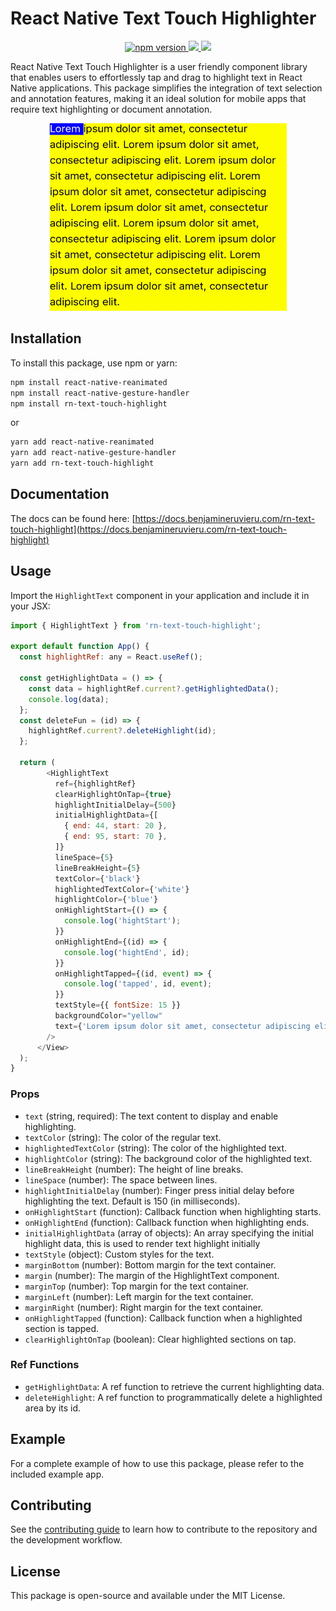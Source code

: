 # React Native Text Touch Highlighter

<p align="center">
  <a href="https://www.npmjs.com/package/rn-text-touch-highlight">
    <img alt="npm version" src="https://badge.fury.io/js/rn-text-touch-highlight.svg"/>
  </a>
  <a title='License' href="https://github.com/benjamineruvieru/rn-text-touch-highlight/blob/master/LICENSE" height="18">
    <img src='https://img.shields.io/badge/license-MIT-blue.svg' />
  </a>
  <a title='Tweet' href="https://twitter.com/intent/tweet?text=Check%20out%20this%20awesome%20React%20Native%20PDF%20from%20Image%20Library&url=https://github.com/benjamineruvieru/rn-text-touch-highlight&via=benjamin_eru&hashtags=react,reactnative,opensource,github,ux" height="18">
    <img src='https://img.shields.io/twitter/url/http/shields.io.svg?style=social' />
  </a>
</p>

React Native Text Touch Highlighter is a user friendly component library that enables users to effortlessly tap and drag to highlight text in React Native applications. This package simplifies the integration of text selection and annotation features, making it an ideal solution for mobile apps that require text highlighting or document annotation.

<p align="center">
  <img src="src/assets/example.gif" alt="example" height="300" width="380"/>
</p>

## Installation

To install this package, use npm or yarn:

```bash
npm install react-native-reanimated
npm install react-native-gesture-handler
npm install rn-text-touch-highlight
```

or

```bash
yarn add react-native-reanimated
yarn add react-native-gesture-handler
yarn add rn-text-touch-highlight
```

## Documentation

The docs can be found here: [https://docs.benjamineruvieru.com/rn-text-touch-highlight](https://docs.benjamineruvieru.com/rn-text-touch-highlight)

## Usage

Import the `HighlightText` component in your application and include it in your JSX:

```javascript
import { HighlightText } from 'rn-text-touch-highlight';

export default function App() {
  const highlightRef: any = React.useRef();

  const getHighlightData = () => {
    const data = highlightRef.current?.getHighlightedData();
    console.log(data);
  };
  const deleteFun = (id) => {
    highlightRef.current?.deleteHighlight(id);
  };

  return (
        <HighlightText
          ref={highlightRef}
          clearHighlightOnTap={true}
          highlightInitialDelay={500}
          initialHighlightData={[
            { end: 44, start: 20 },
            { end: 95, start: 70 },
          ]}
          lineSpace={5}
          lineBreakHeight={5}
          textColor={'black'}
          highlightedTextColor={'white'}
          highlightColor={'blue'}
          onHighlightStart={() => {
            console.log('hightStart');
          }}
          onHighlightEnd={(id) => {
            console.log('hightEnd', id);
          }}
          onHighlightTapped={(id, event) => {
            console.log('tapped', id, event);
          }}
          textStyle={{ fontSize: 15 }}
          backgroundColor="yellow"
          text={'Lorem ipsum dolor sit amet, consectetur adipiscing elit.'}
        />
      </View>
  );
}
```

### Props

- `text` (string, required): The text content to display and enable highlighting.
- `textColor` (string): The color of the regular text.
- `highlightedTextColor` (string): The color of the highlighted text.
- `highlightColor` (string): The background color of the highlighted text.
- `lineBreakHeight` (number): The height of line breaks.
- `lineSpace` (number): The space between lines.
- `highlightInitialDelay` (number): Finger press initial delay before highlighting the text. Default is 150 (in milliseconds).
- `onHighlightStart` (function): Callback function when highlighting starts.
- `onHighlightEnd` (function): Callback function when highlighting ends.
- `initialHighlightData` (array of objects): An array specifying the initial highlight data, this is used to render text highlight initially
- `textStyle` (object): Custom styles for the text.
- `marginBottom` (number): Bottom margin for the text container.
- `margin` (number): The margin of the HighlightText component.
- `marginTop` (number): Top margin for the text container.
- `marginLeft` (number): Left margin for the text container.
- `marginRight` (number): Right margin for the text container.
- `onHighlightTapped` (function): Callback function when a highlighted section is tapped.
- `clearHighlightOnTap` (boolean): Clear highlighted sections on tap.

### Ref Functions

- `getHighlightData`: A ref function to retrieve the current highlighting data.
- `deleteHighlight`: A ref function to programmatically delete a highlighted area by its id.

## Example

For a complete example of how to use this package, please refer to the included example app.

## Contributing

See the [contributing guide](CONTRIBUTING.md) to learn how to contribute to the repository and the development workflow.

## License

This package is open-source and available under the MIT License.
